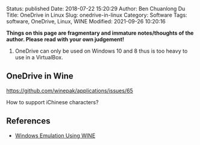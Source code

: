 Status: published
Date: 2018-07-22 15:20:29
Author: Ben Chuanlong Du
Title: OneDrive in Linux
Slug: onedrive-in-linux
Category: Software
Tags: software, OneDrive, Linux, WINE
Modified: 2021-09-26 10:20:16

**Things on this page are fragmentary and immature notes/thoughts of the author. Please read with your own judgement!**

1. OneDrive can only be used on Windows 10 and 8 thus is too heavy to use in a VirtualBox.

## OneDrive in Wine 

https://github.com/winepak/applications/issues/65

How to support iChinese characters?

## References 

- [Windows Emulation Using WINE](http://www.legendu.net/misc/blog/wine-tips)